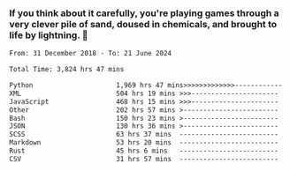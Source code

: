 ### If you think about it carefully, you're playing games through a very clever pile of sand, doused in chemicals, and brought to life by lightning.  👋


<!--START_SECTION:waka-->

```txt
From: 31 December 2018 - To: 21 June 2024

Total Time: 3,824 hrs 47 mins

Python                     1,969 hrs 47 mins>>>>>>>>>>>>>------------   51.51 %
XML                        504 hrs 19 mins >>>----------------------   13.19 %
JavaScript                 468 hrs 15 mins >>>----------------------   12.24 %
Other                      202 hrs 57 mins >------------------------   05.31 %
Bash                       150 hrs 23 mins >------------------------   03.93 %
JSON                       130 hrs 36 mins >------------------------   03.42 %
SCSS                       63 hrs 37 mins  -------------------------   01.66 %
Markdown                   53 hrs 20 mins  -------------------------   01.39 %
Rust                       45 hrs 6 mins   -------------------------   01.18 %
CSV                        31 hrs 57 mins  -------------------------   00.84 %
```

<!--END_SECTION:waka-->
